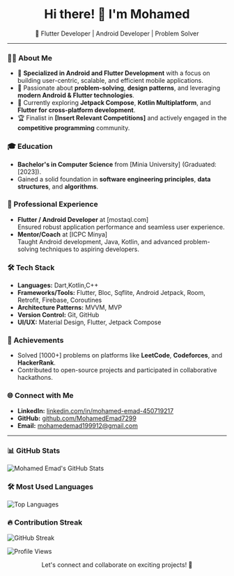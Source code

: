 <h1 align="center">Hi there! 👋 I'm Mohamed</h1>

<p align="center">
  🚀 Flutter Developer | Android Developer | Problem Solver
</p>

---

### 👨‍💻 About Me
- 🔭 **Specialized in Android and Flutter Development** with a focus on building user-centric, scalable, and efficient mobile applications.  
- 🎯 Passionate about **problem-solving**, **design patterns**, and leveraging **modern Android & Flutter technologies**.  
- 🌱 Currently exploring **Jetpack Compose**, **Kotlin Multiplatform**, and **Flutter for cross-platform development**.  
- 🏆 Finalist in **[Insert Relevant Competitions]** and actively engaged in the **competitive programming** community.  

### 🎓 Education
- **Bachelor's in Computer Science** from [Minia University] (Graduated: [2023]).
- Gained a solid foundation in **software engineering principles**, **data structures**, and **algorithms**.

### 💼 Professional Experience
- **Flutter / Android Developer** at [mostaql.com]  
  Ensured robust application performance and seamless user experience.
- **Mentor/Coach** at [ICPC Minya]  
  Taught Android development, Java, Kotlin, and advanced problem-solving techniques to aspiring developers.

### 🛠️ Tech Stack
- **Languages:** Dart,Kotlin,C++
- **Frameworks/Tools:** Flutter, Bloc, Sqflite, Android Jetpack, Room, Retrofit, Firebase, Coroutines
- **Architecture Patterns:** MVVM, MVP
- **Version Control:** Git, GitHub
- **UI/UX:** Material Design, Flutter, Jetpack Compose

### 🏅 Achievements
- Solved [1000+] problems on platforms like **LeetCode**, **Codeforces**, and **HackerRank**.
- Contributed to open-source projects and participated in collaborative hackathons.

### 🌐 Connect with Me
- **LinkedIn:** [linkedin.com/in/mohamed-emad-450719217](https://www.linkedin.com/in/mohamed-emad-450719217)
- **GitHub:** [github.com/MohamedEmad7299](https://github.com/MohamedEmad7299)
- **Email:** [mohamedemad199912@gmail.com](mailto:your-email)

---

### 📊 GitHub Stats

![Mohamed Emad's GitHub Stats](https://github-readme-stats.vercel.app/api?username=MohamedEmad7299&show_icons=true&theme=radical)

### 🛠️ Most Used Languages

![Top Languages](https://github-readme-stats.vercel.app/api/top-langs/?username=MohamedEmad7299&layout=compact&theme=radical)


### 🔥 Contribution Streak

![GitHub Streak](https://github-readme-streak-stats.herokuapp.com/?user=MohamedEmad7299&theme=radical)


![Profile Views](https://komarev.com/ghpvc/?username=MohamedEmad7299&color=blue)



<p align="center">
  Let's connect and collaborate on exciting projects! 🌟
</p>

